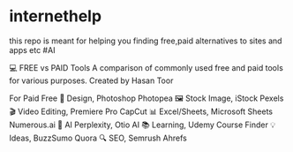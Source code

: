 # internethelp
this repo is meant for helping you finding free,paid alternatives to sites and apps etc
#AI

💻 FREE vs PAID Tools
A comparison of commonly used free and paid tools for various purposes.
Created by Hasan Toor

For	        Paid	         Free
🎨 Design,	Photoshop	Photopea
🖼️ Stock Image,	iStock	Pexels
🎬 Video Editing,	Premiere Pro	CapCut
📊 Excel/Sheets,	Microsoft Sheets	Numerous.ai
🤖 AI	Perplexity, Otio AI
📚 Learning,	Udemy	Course Finder
💡 Ideas,	BuzzSumo	Quora
🔍 SEO,	Semrush	Ahrefs
